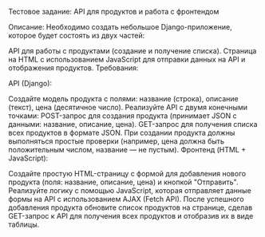 Тестовое задание: API для продуктов и работа с фронтендом

Описание:
Необходимо создать небольшое Django-приложение, которое будет состоять из двух частей:

API для работы с продуктами (создание и получение списка).
Страница на HTML с использованием JavaScript для отправки данных на API и отображения продуктов.
Требования:

API (Django):

Создайте модель продукта с полями: название (строка), описание (текст), цена (десятичное число).
Реализуйте API с двумя конечными точками:
POST-запрос для создания продукта (принимает JSON с данными: название, описание, цена).
GET-запрос для получения списка всех продуктов в формате JSON.
При создании продукта должны выполняться простые проверки (например, цена должна быть положительным числом, название — не пустым).
Фронтенд (HTML + JavaScript):

Создайте простую HTML-страницу с формой для добавления нового продукта (поля: название, описание, цена) и кнопкой "Отправить".
Реализуйте логику с помощью JavaScript, которая отправляет данные формы на API с использованием AJAX (Fetch API).
После успешного добавления продукта обновите список продуктов на странице, сделав GET-запрос к API для получения всех продуктов и отобразив их в виде таблицы.

